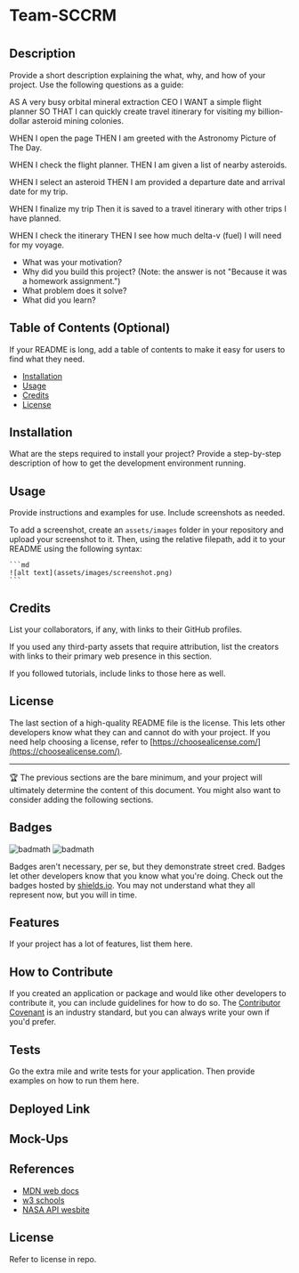 # Team-SCCRM
# <Your-Project-Title>

## Description

Provide a short description explaining the what, why, and how of your project. Use the following questions as a guide:

AS A very busy orbital mineral extraction CEO
I WANT a simple flight planner
SO THAT I can quickly create travel itinerary for visiting my billion-dollar asteroid mining colonies.

WHEN I open the page
THEN I am greeted with the Astronomy Picture of The Day.

WHEN I check the flight planner.
THEN I am given a list of nearby asteroids.

WHEN I select an asteroid
THEN I am provided a departure date and arrival date for my trip.

WHEN I finalize my trip
Then it is saved to a travel itinerary with other trips I have planned.

WHEN I check the itinerary
THEN I see how much delta-v (fuel) I will need for my voyage.

- What was your motivation?
- Why did you build this project? (Note: the answer is not "Because it was a homework assignment.")
- What problem does it solve?
- What did you learn?

## Table of Contents (Optional)

If your README is long, add a table of contents to make it easy for users to find what they need.

- [Installation](#installation)
- [Usage](#usage)
- [Credits](#credits)
- [License](#license)

## Installation

What are the steps required to install your project? Provide a step-by-step description of how to get the development environment running.

## Usage

Provide instructions and examples for use. Include screenshots as needed.

To add a screenshot, create an `assets/images` folder in your repository and upload your screenshot to it. Then, using the relative filepath, add it to your README using the following syntax:

    ```md
    ![alt text](assets/images/screenshot.png)
    ```

## Credits

List your collaborators, if any, with links to their GitHub profiles.

If you used any third-party assets that require attribution, list the creators with links to their primary web presence in this section.

If you followed tutorials, include links to those here as well.

## License

The last section of a high-quality README file is the license. This lets other developers know what they can and cannot do with your project. If you need help choosing a license, refer to [https://choosealicense.com/](https://choosealicense.com/).

---

🏆 The previous sections are the bare minimum, and your project will ultimately determine the content of this document. You might also want to consider adding the following sections.

## Badges

![badmath](https://img.shields.io/github/languages/top/lernantino/badmath)
![badmath](https://img.shields.io/badge/logo-javascript-blue?logo=javascript)

Badges aren't necessary, per se, but they demonstrate street cred. Badges let other developers know that you know what you're doing. Check out the badges hosted by [shields.io](https://shields.io/). You may not understand what they all represent now, but you will in time.

## Features

If your project has a lot of features, list them here.

## How to Contribute

If you created an application or package and would like other developers to contribute it, you can include guidelines for how to do so. The [Contributor Covenant](https://www.contributor-covenant.org/) is an industry standard, but you can always write your own if you'd prefer.

## Tests

Go the extra mile and write tests for your application. Then provide examples on how to run them here.


## Deployed Link


## Mock-Ups


## References

- <a href="https://developer.mozilla.org/en-US/">MDN web docs</a>
- <a href ="https://www.w3schools.com/">w3 schools</a>
- <a href ="https://api.nasa.gov/">NASA API wesbite</a>

## License

Refer to license in repo.